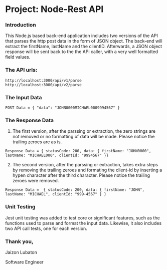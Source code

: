 # Project: Node-Rest API

### Introduction

  This Node.js based back-end application includes two versions of the API 
  that parses the http post data in the form of JSON object. The back-end will 
  extract the firstName, lastName and the clientID. Afterwards, a JSON object response 
  will be sent back to the the APi caller, with a very well formatted field values.

### The API urls:

  ```
  http://localhost:3000/api/v1/parse
  http://localhost:3000/api/v2/parse
  ```

### The Input Data
  ```
  POST Data = { "data": "JOHN0000MICHAEL0009994567" }
  ```

### The Response Data

  1. The first version, after the parssing or extraction, the zero strings are not 
      removed or no formatting of data will be made. Please notice the trailing zeroes are as is.
  ```
  Response Data = { statusCode: 200, data: { firstName: "JOHN0000", lastName: "MICHAEL000", clientId: "9994567" }}
  ``` 

  2. The second version, after the parssing or extraction, takes extra steps by removing the trailing zeroes and 
      formating the client-id by inserting a hypen character after the third character. Please notice the trailing zeroes were removed.

  ```
  Response Data =  { statusCode: 200, data: { firstName: "JOHN", lastName: "MICHAEL", clientId: "999-4567" } }
  ``` 

### Unit Testing
   
   Jest unit testing was added to test core or significant features, such as the functions used to parse and format the input data. Likewise, it also includes two API call tests, one for each version.
  



### Thank you,

Jaizon Lubaton

Software Engineer